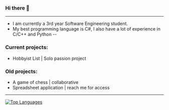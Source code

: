 ### Hi there 👋
----------------------
- I am currently a 3rd year  Software Engineering student.
- My best programming language is C#, I also have a lot of experience in C/C++ and Python
--
### Current projects:

- Hobbyist List | Solo passion project

### Old projects:

- A game of chess | collaborative
- Spreadsheet application | reach me for access
---------------------------------
[![Top Languages](https://github-readme-stats.vercel.app/api/top-langs/?username=KMadre&size_weight=0.5&count_weight=0.5&layout=compact)](https://github.com/KMadre/github-readme-stats)
